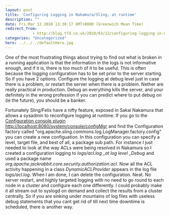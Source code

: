 ```yaml
---
layout: post
title: 'Configuring Logging in Nakamura/Sling, at runtime'
description: ""
date: Fri Mar 12 2010 13:30:17 GMT+0000 (Greenwich Mean Time)
redirect_from: 
            - http://blog.tfd.co.uk/2010/03/12/configuring-logging-in-nakamurasling-at-runtime/
categories: "Uncategorized"
hero: ../../../defaultHero.jpg
---
```

One of the most frustrating things about trying to find out what is broken in a running application is that the information in the logs is not informative enough, and if it is, there is too much of it to be useful. This is often because the logging configuration has to be set prior to the server starting. So if you have 2 options. Configure the logging at debug level just in case there is a problem, or restart the server when there is a problem. Nether are really practical in production. Debug an everything kills the server, and your definitely in the wrong profession if you can predict where to put debug on (ie the future), you should be a banker.

Fortunately Sling/Felix have a nifty feature, exposed in Sakai Nakamura that allows a sysadmin to reconfigure logging at runtime. If you go to the [Configuration console plugin http://localhost:8080/system/console/configMgr](http://localhost:8080/system/console/configMgr) and find the Configuration factory called "org.apache.sling.commons.log.LogManager.factory.config" you can create a new configuation. In this configuration you can specify a level, target file, and best of all, a package sub path. For instance I just needed to look at the way ACLs were being resolved in Nakamura so I created a configuration logging to _logs/acl.log \_at log level \_Debug_ and used a package name _org.apache.jackrabbit.core.security.authorization.acl_. Now all the ACL activity happening in a class _DynamicACLProvider_ appears in the log file _logs/acl.log_. When I am done, I can delete the configuration. Neat. No server restart, and highly targeted logging with no need to go round to each node in a cluster and configure each one differently. I could probably make it all stream out to syslogd on demand and collect the results from a cluster centrally. So if you are sinking under mountains of log files with useless debug statements that you cant get rid of till next time downtime is scheduled, there is another way.
